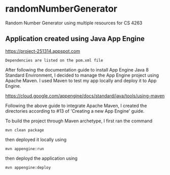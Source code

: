 # randomNumberGenerator
Random Number Generator using multiple resources for CS 4263

## Application created using Java App Engine

https://project-251314.appspot.com

`Dependencies are listed on the pom.xml file`

After following the documentation guide to install App Engine Java 8 Standard Environment,
I decided to manage the App Engine project using Apache Maven. I used Maven to test my app locally and
deploy it to App Engine.

https://cloud.google.com/appengine/docs/standard/java/tools/using-maven

Following the above guide to integrate Apache Maven, I created the directories according to #13 of 'Creating a new App Engine' guide.

To build the project through Maven archetype, I first ran the command
```
mvn clean package
```
then deployed it locally using
```
mvn appengine:run
```
then deployd the application using
```
mvn appengine:deploy
```
